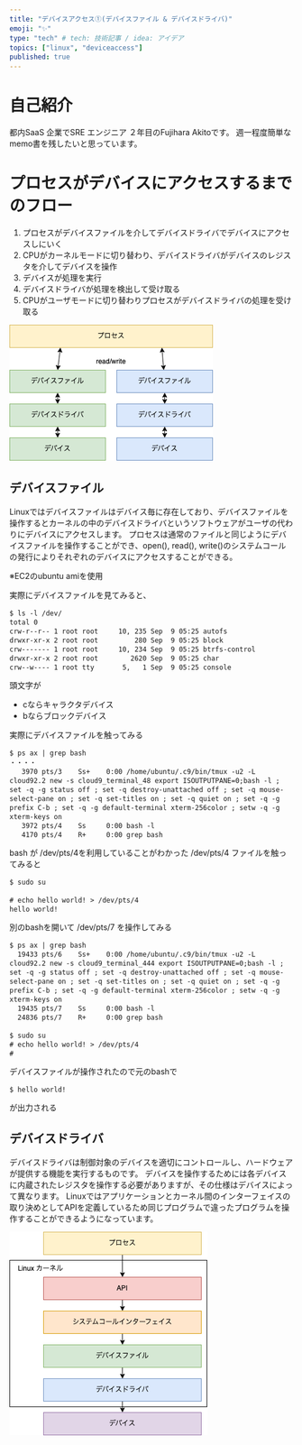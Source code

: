 ```yaml
---
title: "デバイスアクセス①(デバイスファイル & デバイスドライバ)"
emoji: "✨"
type: "tech" # tech: 技術記事 / idea: アイデア
topics: ["linux", "deviceaccess"]
published: true
---
```


# 自己紹介
都内SaaS 企業でSRE エンジニア ２年目のFujihara Akitoです。
週一程度簡単なmemo書を残したいと思っています。

# プロセスがデバイスにアクセスするまでのフロー
1. プロセスがデバイスファイルを介してデバイスドライバでデバイスにアクセスしにいく
2. CPUがカーネルモードに切り替わり、デバイスドライバがデバイスのレジスタを介してデバイスを操作
3. デバイスが処理を実行
4. デバイスドライバが処理を検出して受け取る
5. CPUがユーザモードに切り替わりプロセスがデバイスドライバの処理を受け取る

![](/images/device-access-overview.drawio.png)

## デバイスファイル
Linuxではデバイスファイルはデバイス毎に存在しており、デバイスファイルを操作するとカーネルの中のデバイスドライバというソフトウェアがユーザの代わりにデバイスにアクセスします。
プロセスは通常のファイルと同じようにデバイスファイルを操作することができ、open(), read(), write()のシステムコールの発行によりそれぞれのデバイスにアクセスすることができる。

※EC2のubuntu amiを使用

実際にデバイスファイルを見てみると、

```
$ ls -l /dev/
total 0
crw-r--r-- 1 root root     10, 235 Sep  9 05:25 autofs
drwxr-xr-x 2 root root         280 Sep  9 05:25 block
crw------- 1 root root     10, 234 Sep  9 05:25 btrfs-control
drwxr-xr-x 2 root root        2620 Sep  9 05:25 char
crw--w---- 1 root tty       5,   1 Sep  9 05:25 console
```
頭文字が
- cならキャラクタデバイス
- bならブロックデバイス

実際にデバイスファイルを触ってみる
```
$ ps ax | grep bash
・・・・
   3970 pts/3    Ss+    0:00 /home/ubuntu/.c9/bin/tmux -u2 -L cloud92.2 new -s cloud9_terminal_48 export ISOUTPUTPANE=0;bash -l ; set -q -g status off ; set -q destroy-unattached off ; set -q mouse-select-pane on ; set -q set-titles on ; set -q quiet on ; set -q -g prefix C-b ; set -q -g default-terminal xterm-256color ; setw -q -g xterm-keys on
   3972 pts/4    Ss     0:00 bash -l
   4170 pts/4    R+     0:00 grep bash
```
bash が /dev/pts/4を利用していることがわかった
/dev/pts/4 ファイルを触ってみると
```
$ sudo su

# echo hello world! > /dev/pts/4
hello world!
```

別のbashを開いて /dev/pts/7 を操作してみる
```
$ ps ax | grep bash
  19433 pts/6    Ss+    0:00 /home/ubuntu/.c9/bin/tmux -u2 -L cloud92.2 new -s cloud9_terminal_444 export ISOUTPUTPANE=0;bash -l ; set -q -g status off ; set -q destroy-unattached off ; set -q mouse-select-pane on ; set -q set-titles on ; set -q quiet on ; set -q -g prefix C-b ; set -q -g default-terminal xterm-256color ; setw -q -g xterm-keys on
  19435 pts/7    Ss     0:00 bash -l
  24836 pts/7    R+     0:00 grep bash

$ sudo su
# echo hello world! > /dev/pts/4
#
```
デバイスファイルが操作されたので元のbashで
```
$ hello world!
```
が出力される

## デバイスドライバ
デバイスドライバは制御対象のデバイスを適切にコントロールし、ハードウェアが提供する機能を実行するものです。
デバイスを操作するためには各デバイスに内蔵されたレジスタを操作する必要がありますが、その仕様はデバイスによって異なります。
Linuxではアプリケーションとカーネル間のインターフェイスの取り決めとしてAPIを定義しているため同じプログラムで違ったプログラムを操作することができるようになっています。

![](/images/device-access-detail.drawio.png)

